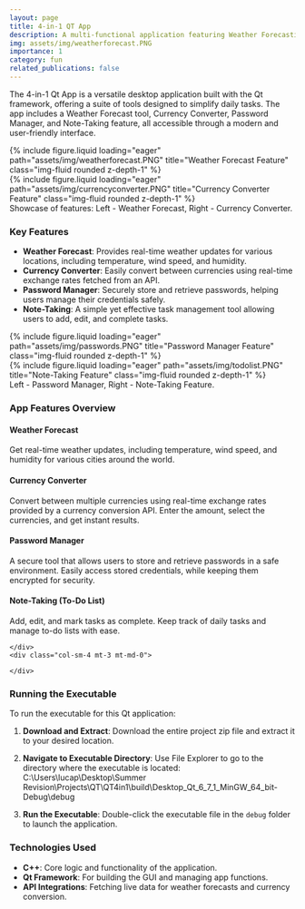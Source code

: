 ```yaml
---
layout: page
title: 4-in-1 QT App
description: A multi-functional application featuring Weather Forecasting, Currency Conversion, Password Management, and Note-Taking.
img: assets/img/weatherforecast.PNG
importance: 1
category: fun
related_publications: false
---
```


The 4-in-1 Qt App is a versatile desktop application built with the Qt framework, offering a suite of tools designed to simplify daily tasks. The app includes a Weather Forecast tool, Currency Converter, Password Manager, and Note-Taking feature, all accessible through a modern and user-friendly interface.

<div class="row">
    <div class="col-sm mt-3 mt-md-0">
        {% include figure.liquid loading="eager" path="assets/img/weatherforecast.PNG" title="Weather Forecast Feature" class="img-fluid rounded z-depth-1" %}
    </div>
    <div class="col-sm mt-3 mt-md-0">
        {% include figure.liquid loading="eager" path="assets/img/currencyconverter.PNG" title="Currency Converter Feature" class="img-fluid rounded z-depth-1" %}
    </div>
</div>
<div class="caption">
    Showcase of features: Left - Weather Forecast, Right - Currency Converter.
</div>

### Key Features

- **Weather Forecast**: Provides real-time weather updates for various locations, including temperature, wind speed, and humidity. 
- **Currency Converter**: Easily convert between currencies using real-time exchange rates fetched from an API.
- **Password Manager**: Securely store and retrieve passwords, helping users manage their credentials safely.
- **Note-Taking**: A simple yet effective task management tool allowing users to add, edit, and complete tasks.

<div class="row">
    <div class="col-sm mt-3 mt-md-0">
        {% include figure.liquid loading="eager" path="assets/img/passwords.PNG" title="Password Manager Feature" class="img-fluid rounded z-depth-1" %}
    </div>
    <div class="col-sm mt-3 mt-md-0">
        {% include figure.liquid loading="eager" path="assets/img/todolist.PNG" title="Note-Taking Feature" class="img-fluid rounded z-depth-1" %}
    </div>
</div>
<div class="caption">
    Left - Password Manager, Right - Note-Taking Feature.
</div>

### App Features Overview

#### **Weather Forecast**
Get real-time weather updates, including temperature, wind speed, and humidity for various cities around the world.

#### **Currency Converter**
Convert between multiple currencies using real-time exchange rates provided by a currency conversion API. Enter the amount, select the currencies, and get instant results.

#### **Password Manager**
A secure tool that allows users to store and retrieve passwords in a safe environment. Easily access stored credentials, while keeping them encrypted for security.

#### **Note-Taking (To-Do List)**
Add, edit, and mark tasks as complete. Keep track of daily tasks and manage to-do lists with ease.

<div class="row justify-content-sm-center">
    <div class="col-sm-8 mt-3 mt-md-0">
       
    </div>
    <div class="col-sm-4 mt-3 mt-md-0">
        
    </div>
</div>
<div class="caption">
   
</div>

### Running the Executable

To run the executable for this Qt application:

1. **Download and Extract**: Download the entire project zip file and extract it to your desired location.
2. **Navigate to Executable Directory**: Use File Explorer to go to the directory where the executable is located: C:\Users\lucap\Desktop\Summer Revision\Projects\QT\QT4in1\build\Desktop_Qt_6_7_1_MinGW_64_bit-Debug\debug

3. **Run the Executable**: Double-click the executable file in the `debug` folder to launch the application.

### Technologies Used

- **C++**: Core logic and functionality of the application.
- **Qt Framework**: For building the GUI and managing app functions.
- **API Integrations**: Fetching live data for weather forecasts and currency conversion.
<div class="row justify-content-sm-center">
<div class="col-sm-8 mt-3 mt-md-0">
 
</div>
<div class="col-sm-4 mt-3 mt-md-0">
 
</div>
</div>

 
   
